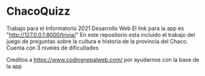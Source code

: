 # ChacoQuizz
Trabajo para el Informatorio 2021 Desarrollo Web
El link para la app es "http://127.0.0.1:8000/trivia/" 
En este repositorio esta incluido el trabajo del juego de preguntas sobre la cultura  e historia
de la provincia del Chaco. Cuenta con 3 niveles de dificultades

Creditos a https://www.codingnepalweb.com/ por ayudarnos con la base de la app

